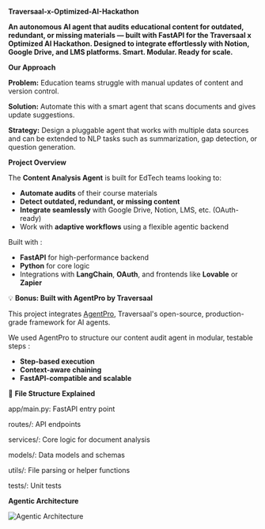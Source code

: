 **Traversaal-x-Optimized-AI-Hackathon**

**An autonomous AI agent that audits educational content for outdated, redundant, or missing materials — built with FastAPI for the Traversaal x Optimized AI Hackathon. Designed to integrate effortlessly with Notion, Google Drive, and LMS platforms. Smart. Modular. Ready for scale.**

**Our Approach**

**Problem:** Education teams struggle with manual updates of content and version control.

**Solution:** Automate this with a smart agent that scans documents and gives update suggestions.

**Strategy:** Design a pluggable agent that works with multiple data sources and can be extended to NLP tasks such as summarization, gap detection, or question generation.

**Project Overview**

The **Content Analysis Agent** is built for EdTech teams looking to:

- **Automate audits** of their course materials
- **Detect outdated, redundant, or missing content**
- **Integrate seamlessly** with Google Drive, Notion, LMS, etc. (OAuth-ready)
- Work with **adaptive workflows** using a flexible agentic backend

Built with :

- **FastAPI** for high-performance backend
- **Python** for core logic
- Integrations with **LangChain**, **OAuth**, and frontends like **Lovable** or **Zapier**

💡 **Bonus: Built with AgentPro by Traversaal**

This project integrates [AgentPro](https://github.com/traversaal-ai/AgentPro), Traversaal's open-source, production-grade framework for AI agents.

We used AgentPro to structure our content audit agent in modular, testable steps :

- **Step-based execution**
- **Context-aware chaining**
- **FastAPI-compatible and scalable**

📂 **File Structure Explained**

app/main.py: FastAPI entry point

routes/: API endpoints

services/: Core logic for document analysis

models/: Data models and schemas

utils/: File parsing or helper functions

tests/: Unit tests

**Agentic Architecture**

 ![Agentic Architecture](assets/architecture.png)
